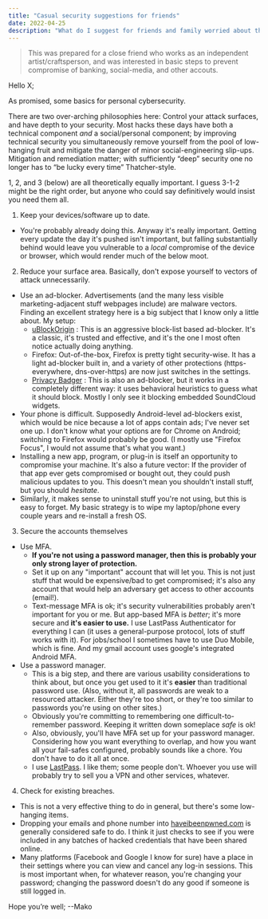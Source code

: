 ```yaml
---
title: "Casual security suggestions for friends"
date: 2022-04-25
description: "What do I suggest for friends and family worried about their cyber security?"
---
```


> This was prepared for a close friend who works as an independent artist/craftsperson, and was interested in basic steps to prevent 
> compromise of banking, social-media, and other accouts. 


Hello X;

As promised, some basics for personal cybersecurity.

There are two over-arching philosophies here:
Control your attack surfaces, and have depth to your security.
Most hacks these days have both a technical component _and_ a social/personal component;
by improving technical security you simultaneously remove yourself from the pool of low-hanging fruit
and mitigate the danger of minor social-engineering slip-ups.
Mitigation and remediation matter; with sufficiently “deep” security one no longer has to “be lucky every time” Thatcher-style.

1, 2, and 3 (below) are all theoretically equally important.
I guess 3-1-2 might be the right order, but anyone who could say definitively would insist you need them all.

1. Keep your devices/software up to date.
  - You're probably already doing this. Anyway it's really important.
    Getting every update the day it's pushed isn't important, but falling substantially behind would leave you
    vulnerable to a _local_ compromise of the device or browser, which would render much of
    the below moot.
2. Reduce your surface area. Basically, don't expose yourself to vectors of attack unnecessarily.
  - Use an ad-blocker. Advertisements (and the many less visible marketing-adjacent stuff webpages include) are malware vectors.
    Finding an excellent strategy here is a big subject that I know only a little about.
    My setup:
       - [uBlockOrigin](https://ublockorigin.com/) : This is an aggressive block-list based ad-blocker. It's a classic, it's trusted and effective,
         and it's the one I most often notice actually doing anything.
       - Firefox: Out-of-the-box, Firefox is pretty tight security-wise.
         It has a light ad-blocker built in, and a variety of other protections (https-everywhere, dns-over-https) are now just switches in the settings.
       - [Privacy Badger](https://privacybadger.org/) : This is also an ad-blocker, but it works in a completely different way:
         it uses behavioral heuristics to guess what it should block.
         Mostly I only see it blocking embedded SoundCloud widgets.
  - Your phone is difficult.
    Supposedly Android-level ad-blockers exist, which would be nice because a lot of apps contain ads; I've never set one up.
    I don't know what your options are for Chrome on Android; switching to Firefox would probably be good.
    (I mostly use "Firefox Focus", I would not assume that's what you want.)
  - Installing a new app, program, or plug-in is itself an opportunity to compromise your machine.
    It's also a future vector: If the provider of that app ever gets compromised or bought out, they could push malicious updates to you.
    This doesn't mean you shouldn't install stuff, but you should _hesitate_.
  - Similarly, it makes sense to uninstall stuff you're not using, but this is easy to forget.
    My basic strategy is to wipe my laptop/phone every couple years and re-install a fresh OS.
3. Secure the accounts themselves
  - Use MFA.
       - **If you're not using a password manager, then this is probably your only strong layer of protection.**
       - Set it up on any "important" account that will let you.
         This is not just stuff that would be expensive/bad to get compromised;
         it's also any account that would help an adversary get access to other accounts (email!).
       - Text-message MFA is ok; it's security vulnerabilities probably aren't important for you or me.
         But app-based MFA is _better_; it's more secure and **it's easier to use.**
         I use LastPass Authenticator for everything I can (it uses a general-purpose protocol, lots of stuff works with it).
         For jobs/school I sometimes have to use Duo Mobile, which is fine.
         And my gmail account uses google's integrated Android MFA.
  - Use a password manager.
       - This is a big step, and there are various usability considerations to think about,
         but once you get used to it it's **easier** than traditional password use.
         (Also, without it, all passwords are weak to a resourced attacker.
         Either they're too short, or they're too similar to passwords you're using on other sites.)
       - Obviously you're committing to remembering one difficult-to-remember password.
         Keeping it written down someplace _safe_ is ok!
       - Also, obviously, you'll have MFA set up for your password manager.
         Considering how you want everything to overlap, and how you want all your fail-safes configured, probably sounds like a chore.
         You don't have to do it all at once.
       - I use [LastPass](https://www.lastpass.com/). I like them; some people don't.
         Whoever you use will probably try to sell you a VPN and other services, whatever.
4. Check for existing breaches.
  - This is not a very effective thing to do in general, but there's some low-hanging items.
  - Dropping your emails and phone number into [haveibeenpwned.com](https://haveibeenpwned.com/) is generally considered safe to do.
    I think it just checks to see if you were included in any batches of hacked credentials that have been shared online.
  - Many platforms (Facebook and Google I know for sure) have a place in their settings where you can view and cancel any log-in sessions.
    This is most important when, for whatever reason, you're changing your password;
    changing the password doesn't do any good if someone is still logged in.

Hope you’re well;
--Mako
